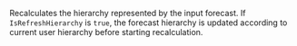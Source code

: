 Recalculates the hierarchy represented by the input forecast. If `IsRefreshHierarchy` is `true`, the forecast hierarchy is updated according to current user hierarchy before starting recalculation.